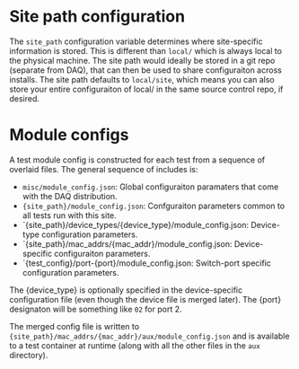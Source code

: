 # Site path configuration

The `site_path` configuration variable determines where site-specific information is stored.
This is different than `local/` which is always local to the physical machine. The site path
would ideally be stored in a git repo (separate from DAQ), that can then be used to share
configuraiton across installs. The site path defaults to `local/site`, which means you can
also store your entire configuraiton of local/ in the same source control repo, if desired.

# Module configs

A test module config is constructed for each test from a sequence of overlaid files. The
general sequence of includes is:

* `misc/module_config.json`: Global configuraiton paramaters that come with the DAQ distribution.
* `{site_path}/module_config.json`: Confguraiton parameters common to all tests run with this site.
* `{site_path}/device_types/{device_type}/module_config.json: Device-type configuration parameters.
* `{site_path}/mac_addrs/{mac_addr}/module_config.json: Device-specific configuraiton parameters.
* `{test_config}/port-{port}/module_config.json: Switch-port specific configuration parameters.

The {device_type} is optionally specified in the device-specific configuration file (even
though the device file is merged later). The {port} designaton will be something like `02` for
port 2.

The merged config file is written to `{site_path}/mac_addrs/{mac_addr}/aux/module_config.json`
and is available to a test container at runtime (along with all the other files in the `aux`
directory).
